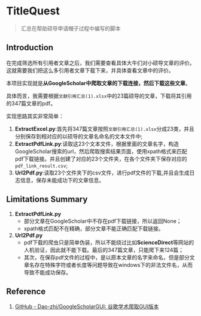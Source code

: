 # TitleQuest

> 汇总在帮助硕导申请帽子过程中编写的脚本

## Introduction

在完成筛选所有引用者文章之后，我们需要查看具体大牛们对小硕导文章的评价。这就需要我们把这么多引用者文章下载下来，并具体查看文章中的评价。

本项目实现就是**从GoogleScholar中爬取文章的下载连接，然后下载这些文章**。

具体而言，我需要根据`文献引用汇总(1).xlsx`中的23篇硕导的文章，下载将其引用的347篇文章的pdf。

实现思路其实非常简单：

1. **ExtractExcel.py**:首先将347篇文章按照`文献引用汇总(1).xlsx`分成23类，并且分别保存到相对应的以硕导的文章名命名的文本文件中;
2. **ExtractPdfLink.py**:读取这23个文本文件，根据里面的文章名字，构造GoogleScholar搜索的url，然后爬取搜索结果页面，使用xpath格式来匹配pdf下载链接。并且创建了对应的23个文件夹，在各个文件夹下保存对应的`pdf_link_result.csv`;
3. **Url2Pdf.py**:读取23个文件夹下的csv文件，进行pdf文件的下载,并且会生成日志信息，保存未能成功下的文章信息。

## Limitations Summary

1. **ExtractPdfLink.py**
   * 部分文章在GoogleScholar中不存在pdf下载链接，所以返回None；
   * xpath格式匹配不在精确，部分文章不能正确匹配下载链接。
2. **Url2Pdf.py**
   * pdf下载的爬虫只是简单伪装，所以不能绕过比如**ScienceDirect**等网站的人机验证，因此就不能下载。最后的347篇文章，只能爬下来124篇；
   * 其次，在保存pdf文件的过程中，是以原本文章的名字来命名，但是部分文章名存在特殊字符或者长度等问题导致在windows下的非法文件名，从而导致不能成功保存。

## Reference

1. [GitHub - Dao-zhi/GoogleScholarGUI: 谷歌学术爬取GUI版本](https://github.com/Dao-zhi/GoogleScholarGUI)

